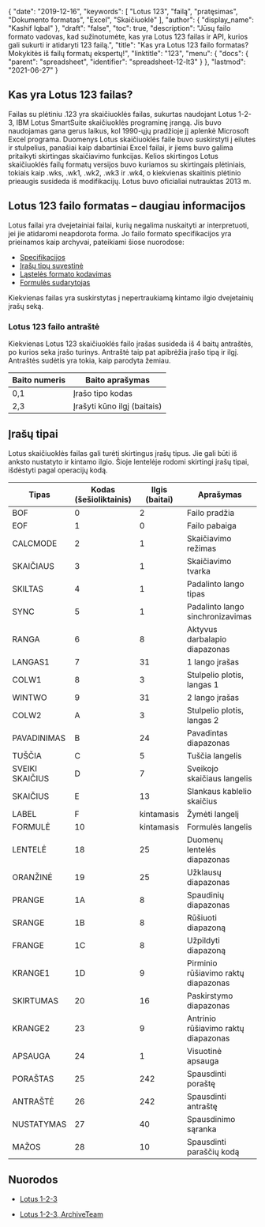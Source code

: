 {
  "date": "2019-12-16",
  "keywords": [
"Lotus 123",
"failą",
"pratęsimas",
"Dokumento formatas",
"Excel",
"Skaičiuoklė"
],
  "author": {
    "display_name": "Kashif Iqbal"
},
  "draft": "false",
  "toc": true,
  "description": "Jūsų failo formato vadovas, kad sužinotumėte, kas yra Lotus 123 failas ir API, kurios gali sukurti ir atidaryti 123 failą.",
  "title": "Kas yra Lotus 123 failo formatas? Mokykitės iš failų formatų ekspertų!",
  "linktitle": "123",
  "menu": {
    "docs": {
      "parent": "spreadsheet",
      "identifier": "spreadsheet-12-lt3"
}
},
  "lastmod": "2021-06-27"
}

## Kas yra Lotus 123 failas?

Failas su plėtiniu .123 yra skaičiuoklės failas, sukurtas naudojant Lotus 1-2-3, IBM Lotus SmartSuite skaičiuoklės programinę įrangą. Jis buvo naudojamas gana gerus laikus, kol 1990-ųjų pradžioje jį aplenkė Microsoft Excel programa. Duomenys Lotus skaičiuoklės faile buvo suskirstyti į eilutes ir stulpelius, panašiai kaip dabartiniai Excel failai, ir jiems buvo galima pritaikyti skirtingas skaičiavimo funkcijas. Kelios skirtingos Lotus skaičiuoklės failų formatų versijos buvo kuriamos su skirtingais plėtiniais, tokiais kaip .wks, .wk1, .wk2, .wk3 ir .wk4, o kiekvienas skaitinis plėtinio prieaugis susideda iš modifikacijų. Lotus buvo oficialiai nutrauktas 2013 m.

## Lotus 123 failo formatas – daugiau informacijos

Lotus failai yra dvejetainiai failai, kurių negalima nuskaityti ar interpretuoti, jei jie atidaromi neapdorota forma. Jo failo formato specifikacijos yra prieinamos kaip archyvai, pateikiami šiose nuorodose:

 * [Specifikacijos](https://web.archive.org/web/20180129005324/http://www.schnarff.com/file-formats/lotus-1-2-3/WSFF1.TXT)
 * [Įrašų tipų suvestinė](https://web.archive.org/web/20180130195323/http://www.schnarff.com/file-formats/lotus-1-2-3/WSFF2.TXT)
 * [Ląstelės formato kodavimas](https://web.archive.org/web/20180130195328/http://www.schnarff.com/file-formats/lotus-1-2-3/WSFF3.TXT)
 * [Formulės sudarytojas](https://web.archive.org/web/20180130195348/http://www.schnarff.com/file-formats/lotus-1-2-3/WSFF4.TXT)

Kiekvienas failas yra suskirstytas į nepertraukiamą kintamo ilgio dvejetainių įrašų seką.

### Lotus 123 failo antraštė

Kiekvienas Lotus 123 skaičiuoklės failo įrašas susideda iš 4 baitų antraštės, po kurios seka įrašo turinys. Antraštė taip pat apibrėžia įrašo tipą ir ilgį. Antraštės sudėtis yra tokia, kaip parodyta žemiau.

|Baito numeris|Baito aprašymas|
---|---|
|0,1|Įrašo tipo kodas|
|2,3|Įrašyti kūno ilgį (baitais)|

## Įrašų tipai

Lotus skaičiuoklės failas gali turėti skirtingus įrašų tipus. Jie gali būti iš anksto nustatyto ir kintamo ilgio. Šioje lentelėje rodomi skirtingi įrašų tipai, išdėstyti pagal operacijų kodą.

|Tipas|Kodas (šešioliktainis)|Ilgis (baitai)|Aprašymas|
---|---|---|---|
|BOF|0|2| Failo pradžia |
|EOF|1|0| Failo pabaiga |
|CALCMODE |2|1| Skaičiavimo režimas|
|SKAIČIAUS |3|1| Skaičiavimo tvarka|
|SKILTAS |4|1| Padalinto lango tipas |
|SYNC |5|1| Padalinto lango sinchronizavimas |
|RANGA |6|8| Aktyvus darbalapio diapazonas |
|LANGAS1 |7|31| 1 lango įrašas |
|COLW1 |8|3| Stulpelio plotis, langas 1 |
|WINTWO |9|31| 2 lango įrašas
|COLW2 |A|3| Stulpelio plotis, langas 2 |
| PAVADINIMAS |B|24| Pavadintas diapazonas |
| TUŠČIA |C|5| Tuščia langelis |
| SVEIKI SKAIČIUS |D|7| Sveikojo skaičiaus langelis |
|SKAIČIUS |E|13| Slankaus kablelio skaičius |
|LABEL |F|kintamasis|Žymėti langelį |
|FORMULĖ |10| kintamasis|Formulės langelis |
|LENTELĖ |18| 25| Duomenų lentelės diapazonas |
|ORANŽINĖ |19| 25| Užklausų diapazonas |
|PRANGE |1A| 8| Spaudinių diapazonas |
|SRANGE |1B| 8| Rūšiuoti diapazoną |
|FRANGE |1C| 8| Užpildyti diapazoną |
|KRANGE1 |1D| 9| Pirminio rūšiavimo raktų diapazonas |
|SKIRTUMAS |20| 16| Paskirstymo diapazonas |
|KRANGE2 |23| 9| Antrinio rūšiavimo raktų diapazonas |
|APSAUGA |24| 1| Visuotinė apsauga |
|PORAŠTAS |25| 242| Spausdinti poraštę |
|ANTRAŠTĖ |26| 242| Spausdinti antraštę |
|NUSTATYMAS |27| 40| Spausdinimo sąranka |
|MAŽOS |28| 10| Spausdinti paraščių kodą|

## Nuorodos

* [Lotus 1-2-3](https://en.wikipedia.org/wiki/Lotus_1-2-3)

* [Lotus 1-2-3, ArchiveTeam](http://justsolve.archiveteam.org/wiki/Lotus_1-2-3)



